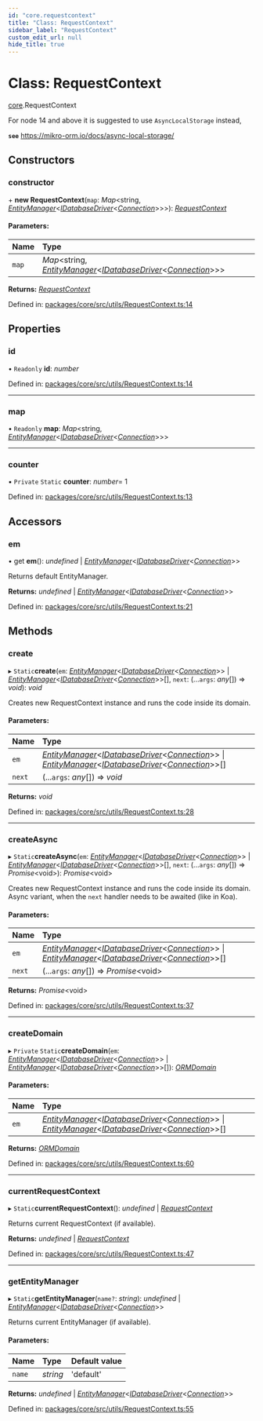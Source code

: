 ```yaml
---
id: "core.requestcontext"
title: "Class: RequestContext"
sidebar_label: "RequestContext"
custom_edit_url: null
hide_title: true
---
```


# Class: RequestContext

[core](../modules/core.md).RequestContext

For node 14 and above it is suggested to use `AsyncLocalStorage` instead,

**`see`** https://mikro-orm.io/docs/async-local-storage/

## Constructors

### constructor

\+ **new RequestContext**(`map`: *Map*<string, [*EntityManager*](core.entitymanager.md)<[*IDatabaseDriver*](../interfaces/core.idatabasedriver.md)<[*Connection*](core.connection.md)\>\>\>): [*RequestContext*](core.requestcontext.md)

#### Parameters:

Name | Type |
:------ | :------ |
`map` | *Map*<string, [*EntityManager*](core.entitymanager.md)<[*IDatabaseDriver*](../interfaces/core.idatabasedriver.md)<[*Connection*](core.connection.md)\>\>\> |

**Returns:** [*RequestContext*](core.requestcontext.md)

Defined in: [packages/core/src/utils/RequestContext.ts:14](https://github.com/mikro-orm/mikro-orm/blob/bcf1a0899b/packages/core/src/utils/RequestContext.ts#L14)

## Properties

### id

• `Readonly` **id**: *number*

Defined in: [packages/core/src/utils/RequestContext.ts:14](https://github.com/mikro-orm/mikro-orm/blob/bcf1a0899b/packages/core/src/utils/RequestContext.ts#L14)

___

### map

• `Readonly` **map**: *Map*<string, [*EntityManager*](core.entitymanager.md)<[*IDatabaseDriver*](../interfaces/core.idatabasedriver.md)<[*Connection*](core.connection.md)\>\>\>

___

### counter

▪ `Private` `Static` **counter**: *number*= 1

Defined in: [packages/core/src/utils/RequestContext.ts:13](https://github.com/mikro-orm/mikro-orm/blob/bcf1a0899b/packages/core/src/utils/RequestContext.ts#L13)

## Accessors

### em

• get **em**(): *undefined* \| [*EntityManager*](core.entitymanager.md)<[*IDatabaseDriver*](../interfaces/core.idatabasedriver.md)<[*Connection*](core.connection.md)\>\>

Returns default EntityManager.

**Returns:** *undefined* \| [*EntityManager*](core.entitymanager.md)<[*IDatabaseDriver*](../interfaces/core.idatabasedriver.md)<[*Connection*](core.connection.md)\>\>

Defined in: [packages/core/src/utils/RequestContext.ts:21](https://github.com/mikro-orm/mikro-orm/blob/bcf1a0899b/packages/core/src/utils/RequestContext.ts#L21)

## Methods

### create

▸ `Static`**create**(`em`: [*EntityManager*](core.entitymanager.md)<[*IDatabaseDriver*](../interfaces/core.idatabasedriver.md)<[*Connection*](core.connection.md)\>\> \| [*EntityManager*](core.entitymanager.md)<[*IDatabaseDriver*](../interfaces/core.idatabasedriver.md)<[*Connection*](core.connection.md)\>\>[], `next`: (...`args`: *any*[]) => *void*): *void*

Creates new RequestContext instance and runs the code inside its domain.

#### Parameters:

Name | Type |
:------ | :------ |
`em` | [*EntityManager*](core.entitymanager.md)<[*IDatabaseDriver*](../interfaces/core.idatabasedriver.md)<[*Connection*](core.connection.md)\>\> \| [*EntityManager*](core.entitymanager.md)<[*IDatabaseDriver*](../interfaces/core.idatabasedriver.md)<[*Connection*](core.connection.md)\>\>[] |
`next` | (...`args`: *any*[]) => *void* |

**Returns:** *void*

Defined in: [packages/core/src/utils/RequestContext.ts:28](https://github.com/mikro-orm/mikro-orm/blob/bcf1a0899b/packages/core/src/utils/RequestContext.ts#L28)

___

### createAsync

▸ `Static`**createAsync**(`em`: [*EntityManager*](core.entitymanager.md)<[*IDatabaseDriver*](../interfaces/core.idatabasedriver.md)<[*Connection*](core.connection.md)\>\> \| [*EntityManager*](core.entitymanager.md)<[*IDatabaseDriver*](../interfaces/core.idatabasedriver.md)<[*Connection*](core.connection.md)\>\>[], `next`: (...`args`: *any*[]) => *Promise*<void\>): *Promise*<void\>

Creates new RequestContext instance and runs the code inside its domain.
Async variant, when the `next` handler needs to be awaited (like in Koa).

#### Parameters:

Name | Type |
:------ | :------ |
`em` | [*EntityManager*](core.entitymanager.md)<[*IDatabaseDriver*](../interfaces/core.idatabasedriver.md)<[*Connection*](core.connection.md)\>\> \| [*EntityManager*](core.entitymanager.md)<[*IDatabaseDriver*](../interfaces/core.idatabasedriver.md)<[*Connection*](core.connection.md)\>\>[] |
`next` | (...`args`: *any*[]) => *Promise*<void\> |

**Returns:** *Promise*<void\>

Defined in: [packages/core/src/utils/RequestContext.ts:37](https://github.com/mikro-orm/mikro-orm/blob/bcf1a0899b/packages/core/src/utils/RequestContext.ts#L37)

___

### createDomain

▸ `Private` `Static`**createDomain**(`em`: [*EntityManager*](core.entitymanager.md)<[*IDatabaseDriver*](../interfaces/core.idatabasedriver.md)<[*Connection*](core.connection.md)\>\> \| [*EntityManager*](core.entitymanager.md)<[*IDatabaseDriver*](../interfaces/core.idatabasedriver.md)<[*Connection*](core.connection.md)\>\>[]): [*ORMDomain*](../modules/core.md#ormdomain)

#### Parameters:

Name | Type |
:------ | :------ |
`em` | [*EntityManager*](core.entitymanager.md)<[*IDatabaseDriver*](../interfaces/core.idatabasedriver.md)<[*Connection*](core.connection.md)\>\> \| [*EntityManager*](core.entitymanager.md)<[*IDatabaseDriver*](../interfaces/core.idatabasedriver.md)<[*Connection*](core.connection.md)\>\>[] |

**Returns:** [*ORMDomain*](../modules/core.md#ormdomain)

Defined in: [packages/core/src/utils/RequestContext.ts:60](https://github.com/mikro-orm/mikro-orm/blob/bcf1a0899b/packages/core/src/utils/RequestContext.ts#L60)

___

### currentRequestContext

▸ `Static`**currentRequestContext**(): *undefined* \| [*RequestContext*](core.requestcontext.md)

Returns current RequestContext (if available).

**Returns:** *undefined* \| [*RequestContext*](core.requestcontext.md)

Defined in: [packages/core/src/utils/RequestContext.ts:47](https://github.com/mikro-orm/mikro-orm/blob/bcf1a0899b/packages/core/src/utils/RequestContext.ts#L47)

___

### getEntityManager

▸ `Static`**getEntityManager**(`name?`: *string*): *undefined* \| [*EntityManager*](core.entitymanager.md)<[*IDatabaseDriver*](../interfaces/core.idatabasedriver.md)<[*Connection*](core.connection.md)\>\>

Returns current EntityManager (if available).

#### Parameters:

Name | Type | Default value |
:------ | :------ | :------ |
`name` | *string* | 'default' |

**Returns:** *undefined* \| [*EntityManager*](core.entitymanager.md)<[*IDatabaseDriver*](../interfaces/core.idatabasedriver.md)<[*Connection*](core.connection.md)\>\>

Defined in: [packages/core/src/utils/RequestContext.ts:55](https://github.com/mikro-orm/mikro-orm/blob/bcf1a0899b/packages/core/src/utils/RequestContext.ts#L55)
